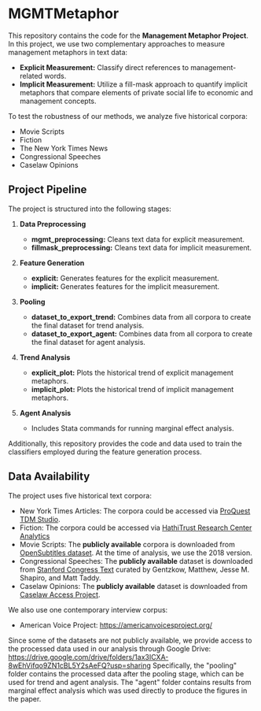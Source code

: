 # MGMTMetaphor

This repository contains the code for the **Management Metaphor Project**. In this project, we use two complementary approaches to measure management metaphors in text data:

- **Explicit Measurement:** Classify direct references to management-related words.
- **Implicit Measurement:** Utilize a fill-mask approach to quantify implicit metaphors that compare elements of private social life to economic and management concepts.

To test the robustness of our methods, we analyze five historical corpora:
- Movie Scripts
- Fiction
- The New York Times News
- Congressional Speeches
- Caselaw Opinions

## Project Pipeline

The project is structured into the following stages:

1. **Data Preprocessing**
   - **mgmt_preprocessing:** Cleans text data for explicit measurement.
   - **fillmask_preprocessing:** Cleans text data for implicit measurement.

2. **Feature Generation**
   - **explicit:** Generates features for the explicit measurement.
   - **implicit:** Generates features for the implicit measurement.

3. **Pooling**
   - **dataset_to_export_trend:** Combines data from all corpora to create the final dataset for trend analysis.
   - **dataset_to_export_agent:** Combines data from all corpora to create the final dataset for agent analysis.

4. **Trend Analysis**
   - **explicit_plot:** Plots the historical trend of explicit management metaphors.
   - **implicit_plot:** Plots the historical trend of implicit management metaphors.

5. **Agent Analysis**
   - Includes Stata commands for running marginal effect analysis.

Additionally, this repository provides the code and data used to train the classifiers employed during the feature generation process.

## Data Availability
The project uses five historical text corpora:
- New York Times Articles: The corpora could be accessed via [ProQuest TDM Studio](https://www.proquest.com/products-services/tdm-studio.html).
- Fiction: The corpora could be accessed via [HathiTrust Research Center Analytics](https://analytics.hathitrust.org/)
- Movie Scripts: The **publicly available** corpora is downloaded from [OpenSubtitles dataset](https://opus.nlpl.eu/OpenSubtitles/corpus/version/OpenSubtitles). At the time of analysis, we use the 2018 version.
- Congressional Speeches: The **publicly available** dataset is downloaded from [Stanford Congress Text](https://data.stanford.edu/congress_text) curated by Gentzkow, Matthew, Jesse M. Shapiro, and Matt Taddy.
- Caselaw Opinions: The **publicly available** dataset is downloaded from [Caselaw Access Project](https://case.law/).

We also use one contemporary interview corpus:
- American Voice Project: https://americanvoicesproject.org/

Since some of the datasets are not publicly available, we provide access to the processed data used in our analysis through Google Drive:
https://drive.google.com/drive/folders/1ax3ICXA-8wEhVifqo9ZN1cBL5Y2sAeFQ?usp=sharing
Specifically, the "pooling" folder contains the processed data after the pooling stage, which can be used for trend and agent analysis. The "agent" folder contains results from marginal effect analysis which was used directly to produce the figures in the paper.